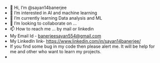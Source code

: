 - 👋 Hi, I’m @sayan14banerjee
- 👀 I’m interested in AI and machine learning 
- 🌱 I’m currently learning Data analysis and ML
- 💞️ I’m looking to collaborate on ...
- 📫 How to reach me ... by mail or linkedin
- My Email Id - banerjeesayan554@gmail.com
- My LinkedIn link- https://www.linkedin.com/in/sayan14banerjee/
- If you find some bug in my code then please alert me. It will be help for me and other who want to learn my projects.
- 

<!---
sayan14banerjee/sayan14banerjee is a ✨ special ✨ repository because its `README.md` (this file) appears on your GitHub profile.
You can click the Preview link to take a look at your changes.
--->

